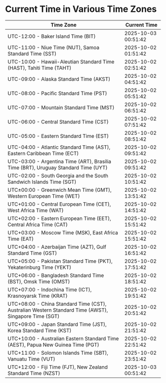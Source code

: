 # Current Time in Various Time Zones

| Time Zone | Current Time |
|-----------|--------------|
| UTC-12:00 - Baker Island Time (BIT) | 2025-10-03 00:51:42 |
| UTC-11:00 - Niue Time (NUT), Samoa Standard Time (SST) | 2025-10-02 01:51:42 |
| UTC-10:00 - Hawaii-Aleutian Standard Time (HAST), Tahiti Time (TAHT) | 2025-10-02 02:51:42 |
| UTC-09:00 - Alaska Standard Time (AKST) | 2025-10-02 04:51:42 |
| UTC-08:00 - Pacific Standard Time (PST) | 2025-10-02 05:51:42 |
| UTC-07:00 - Mountain Standard Time (MST) | 2025-10-02 06:51:42 |
| UTC-06:00 - Central Standard Time (CST) | 2025-10-02 07:51:42 |
| UTC-05:00 - Eastern Standard Time (EST) | 2025-10-02 08:51:42 |
| UTC-04:00 - Atlantic Standard Time (AST), Eastern Caribbean Time (ECT) | 2025-10-02 09:51:42 |
| UTC-03:00 - Argentina Time (ART), Brasília Time (BRT), Uruguay Standard Time (UYT) | 2025-10-02 09:51:42 |
| UTC-02:00 - South Georgia and the South Sandwich Islands Time (SGT) | 2025-10-02 10:51:42 |
| UTC±00:00 - Greenwich Mean Time (GMT), Western European Time (WET) | 2025-10-02 13:51:42 |
| UTC+01:00 - Central European Time (CET), West Africa Time (WAT) | 2025-10-02 14:51:42 |
| UTC+02:00 - Eastern European Time (EET), Central Africa Time (CAT) | 2025-10-02 15:51:42 |
| UTC+03:00 - Moscow Time (MSK), East Africa Time (EAT) | 2025-10-02 15:51:42 |
| UTC+04:00 - Azerbaijan Time (AZT), Gulf Standard Time (GST) | 2025-10-02 16:51:42 |
| UTC+05:00 - Pakistan Standard Time (PKT), Yekaterinburg Time (YEKT) | 2025-10-02 17:51:42 |
| UTC+06:00 - Bangladesh Standard Time (BST), Omsk Time (OMST) | 2025-10-02 18:51:42 |
| UTC+07:00 - Indochina Time (ICT), Krasnoyarsk Time (KRAT) | 2025-10-02 19:51:42 |
| UTC+08:00 - China Standard Time (CST), Australian Western Standard Time (AWST), Singapore Time (SGT) | 2025-10-02 20:51:42 |
| UTC+09:00 - Japan Standard Time (JST), Korea Standard Time (KST) | 2025-10-02 21:51:42 |
| UTC+10:00 - Australian Eastern Standard Time (AEST), Papua New Guinea Time (PGT) | 2025-10-02 22:51:42 |
| UTC+11:00 - Solomon Islands Time (SBT), Vanuatu Time (VUT) | 2025-10-02 23:51:42 |
| UTC+12:00 - Fiji Time (FJT), New Zealand Standard Time (NZST) | 2025-10-03 00:51:42 |
